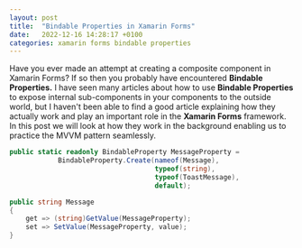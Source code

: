 ```yaml
---
layout: post
title:  "Bindable Properties in Xamarin Forms"
date:   2022-12-16 14:28:17 +0100
categories: xamarin forms bindable properties
---
```


Have you ever made an attempt at creating a composite component in Xamarin Forms? If so then you probably have encountered **Bindable Properties.** I have seen many articles about how to use **Bindable Properties** to expose internal sub-components in your components to the outside world, but I haven't been able to find a good article explaining how they actually work and play an important role in the **Xamarin Forms** framework. In this post we will look at how they work in the background enabling us to practice the MVVM pattern seamlessly.

```csharp
public static readonly BindableProperty MessageProperty =
            BindableProperty.Create(nameof(Message),
                                    typeof(string),
                                    typeof(ToastMessage),
                                    default);

public string Message
{
    get => (string)GetValue(MessageProperty);
    set => SetValue(MessageProperty, value);
}
```